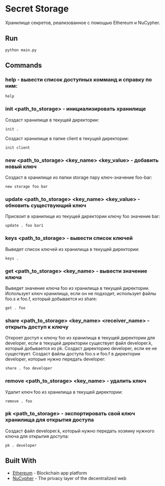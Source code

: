 # Secret Storage

Хранилище секретов, реализованное с помощью Ethereum и NuCypher.

## Run

```
python main.py
```

## Commands

### help - вывести список доступных комманд и справку по ним:
```
help
```

### init <path_to_storage> - инициализировать хранилище
Создаст хранилище в текущей директории:
```
init .
```
Создаст хранилище в папке client в текущей директории:
```
init client
```

### new <path_to_storage> <key_name> <key_value> - добавить новый ключ
Создаст в хранилище из папки storage пару ключ-значение foo-bar:
```
new storage foo bar
```

### update <path_to_storage> <key_name> <key_value> - обновить существующий ключ
Присвоит в хранилище из текущей директории ключу foo значение bar:
```
update . foo bar1
```

### keys <path_to_storage> - вывести список ключей
Выведет список ключей из хранилища в текущей директории:
```
keys .
```

### get <path_to_storage> <key_name> - вывести значение ключа
Выведет значение ключа foo из хранилища в текущей директории. Использует ключ хранилища, если он не подходит, использует файлы foo.s и foo.f, который добывается из share:
```
get . foo
```

### share <path_to_storage> <key_name> <receiver_name> - открыть доступ к ключу
Откроет доступ к ключу foo из хранилища в текущей директории для developer, если в текущей директории существует файл developer.k, который добывается из pk. Создаст директорию developer, если ее не существует. Создаст файлы доступа foo.s и foo.f в директории developer, которые нужно передать developer:
```
share . foo developer
```

### remove <path_to_storage> <key_name> - удалить ключ
Удалит ключ foo из хранилища в текущей директории:
```
remove . foo
```

### pk <path_to_storage> <name> - экспортировать свой ключ хранилища для открытия доступа
Создаст файл developer.k, который нужно передать хозяину нужного ключа для открытия доступа:
```
pk . developer
```

## Built With

* [Ethereum](https://www.ethereum.org/) - Blockchain app platform
* [NuCypher](https://www.nucypher.com/) - The privacy layer of the decentralized web
